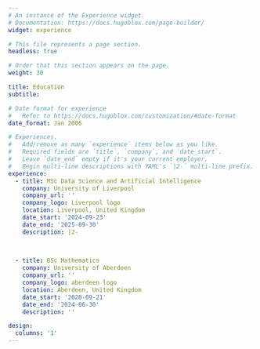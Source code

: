 ```yaml
---
# An instance of the Experience widget.
# Documentation: https://docs.hugoblox.com/page-builder/
widget: experience

# This file represents a page section.
headless: true

# Order that this section appears on the page.
weight: 30

title: Education
subtitle:

# Date format for experience
#   Refer to https://docs.hugoblox.com/customization/#date-format
date_format: Jan 2006

# Experiences.
#   Add/remove as many `experience` items below as you like.
#   Required fields are `title`, `company`, and `date_start`.
#   Leave `date_end` empty if it's your current employer.
#   Begin multi-line descriptions with YAML's `|2-` multi-line prefix.
experience:
  - title: MSc Data Science and Artificial Intelligence
    company: University of Liverpool
    company_url: ''
    company_logo: Liverpool logo
    location: Liverpool, United Kingdom
    date_start: '2024-09-23'
    date_end: '2025-09-30'
    description: |2-
        
        

  - title: BSc Mathematics
    company: University of Aberdeen
    company_url: ''
    company_logo: aberdeen logo
    location: Aberdeen, United Kingdom
    date_start: '2020-09-21'
    date_end: '2024-06-30'
    description: ''

design:
  columns: '1'
---
```

